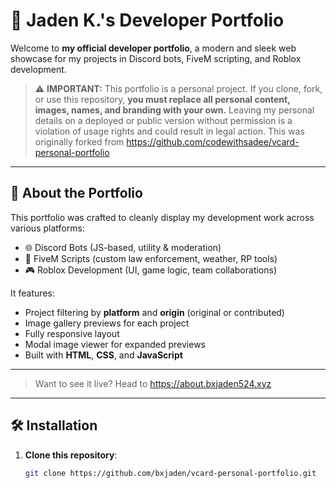 # 💼 Jaden K.'s Developer Portfolio

Welcome to **my official developer portfolio**, a modern and sleek web showcase for my projects in Discord bots, FiveM scripting, and Roblox development.

> ⚠️ **IMPORTANT:** This portfolio is a personal project. If you clone, fork, or use this repository, **you must replace all personal content, images, names, and branding with your own.** Leaving my personal details on a deployed or public version without permission is a violation of usage rights and could result in legal action.
> This was originally forked from https://github.com/codewithsadee/vcard-personal-portfolio

---

## 🚀 About the Portfolio

This portfolio was crafted to cleanly display my development work across various platforms:
- 🌐 Discord Bots (JS-based, utility & moderation)
- 🚓 FiveM Scripts (custom law enforcement, weather, RP tools)
- 🎮 Roblox Development (UI, game logic, team collaborations)

It features:
- Project filtering by **platform** and **origin** (original or contributed)
- Image gallery previews for each project
- Fully responsive layout
- Modal image viewer for expanded previews
- Built with **HTML**, **CSS**, and **JavaScript**

---

> Want to see it live? Head to https://about.bxjaden524.xyz

---

## 🛠️ Installation

1. **Clone this repository**:
   ```bash
   git clone https://github.com/bxjaden/vcard-personal-portfolio.git
